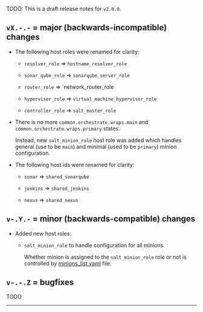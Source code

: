 
TODO: This is a draft release notes for `v2.0.0`.

## `vX.-.-` = major (backwards-incompatible) changes ##

*   The following host roles were renamed for clarity:

    *   `resolver_role` => `hostname_resolver_role`

    *   `sonar_qube_role` => `sonarqube_server_role`

    *   `router_role` => `network_router_role

    *   `hypervisor_role` => `virtual_machine_hypervisor_role`

    *   `controller_role` => `salt_master_role`

*   There is no more
    `common.orchestrate.wraps.main` and `common.orchestrate.wraps.primary`
    states.

    Instead, new `salt_minion_role` host role was added which handles
    general (use to be `main`) and minimal (used to be `primary`)
    minion configuration.

*   The following host ids were renamed for clarity:

    *   `sonar` => `shared_sonarqube`

    *   `jenkins` => `shared_jenkins`

    *   `nexus` => `shared_nexus`

## `v-.Y.-` = minor (backwards-compatible) changes ##

*   Added new host roles:

    *   `salt_minion_role` to handle configuration for all minions.

        Whether minion is assigned to the `salt_minion_role` role
        or not is controlled by [minions_list.yaml][1] file.

## `v-.-.Z` = bugfixes ##

TODO

---

[1]: /pillars/profile/common/system_hosts/minions_list.yaml

